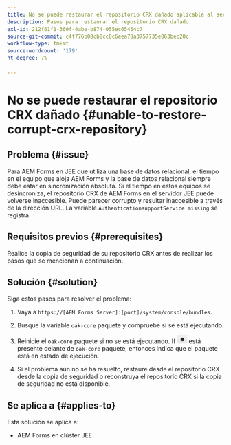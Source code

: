 ```yaml
---
title: No se puede restaurar el repositorio CRX dañado aplicable al servidor de clúster JEE
description: Pasos para restaurar el repositorio CRX dañado
exl-id: 212f61f1-360f-4abe-b874-055ec65454c7
source-git-commit: c4f776b08cb8cc8c6eea78a3757735e063bec20c
workflow-type: tm+mt
source-wordcount: '179'
ht-degree: 7%

---
```


# No se puede restaurar el repositorio CRX dañado {#unable-to-restore-corrupt-crx-repository}

## Problema {#issue}

Para AEM Forms en JEE que utiliza una base de datos relacional, el tiempo en el equipo que aloja AEM Forms y la base de datos relacional siempre debe estar en sincronización absoluta. Si el tiempo en estos equipos se desincroniza, el repositorio CRX de AEM Forms en el servidor JEE puede volverse inaccesible. Puede parecer corrupto y resultar inaccesible a través de la dirección URL. La variable `AuthenticationsupportService missing` se registra.

## Requisitos previos {#prerequisites}

Realice la copia de seguridad de su repositorio CRX antes de realizar los pasos que se mencionan a continuación.

## Solución {#solution}

Siga estos pasos para resolver el problema:
1. Vaya a  `https://[AEM Forms Server]:[port]/system/console/bundles`.

1. Busque la variable `oak-core` paquete y compruebe si se está ejecutando.

1. Reinicie el `oak-core` paquete si no se está ejecutando. If  ![Botón Pausar](/help/forms/using/assets/stop.png) está presente delante de `oak-core` paquete, entonces indica que el paquete está en estado de ejecución.

1. Si el problema aún no se ha resuelto, restaure desde el repositorio CRX desde la copia de seguridad o reconstruya el repositorio CRX si la copia de seguridad no está disponible.


## Se aplica a {#applies-to}

Esta solución se aplica a:

* AEM Forms en clúster JEE